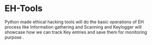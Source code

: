 # EH-Tools
Python made ethical hacking tools will do the basic operations of EH process like Information gathering and Scanning and Keylogger will showcase how we can track Key entries and save them for monitoring purpose . 

